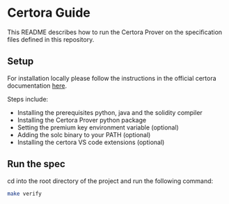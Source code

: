 # Certora Guide

This README describes how to run the Certora Prover on the specification files defined in this repository.

## Setup

For installation locally please follow the instructions in the official certora documentation [here](https://docs.certora.com/en/latest/docs/user-guide/getting-started/install.html).

Steps include:
- Installing the prerequisites python, java and the solidity compiler
- Installing the Certora Prover python package
- Setting the premium key environment variable (optional)
- Adding the solc binary to your PATH (optional)
- Installing the certora VS code extensions (optional)


## Run the spec

cd into the root directory of the project and run the following command:

```sh
make verify
```
